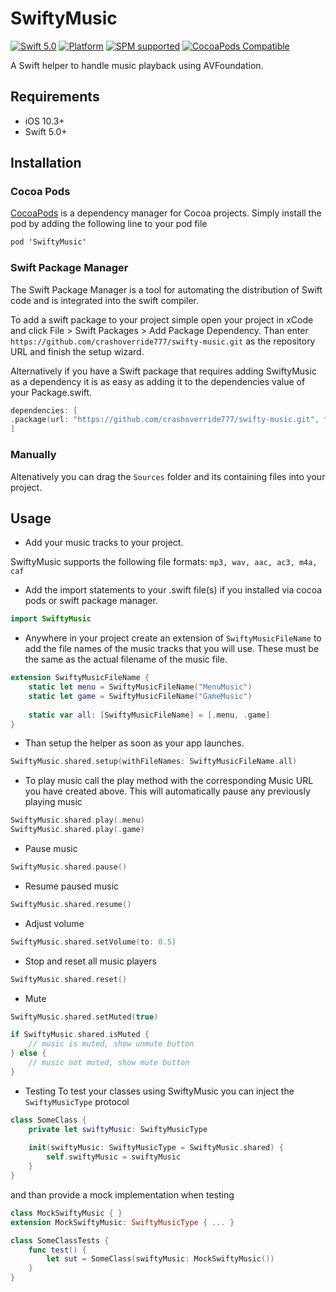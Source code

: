 # SwiftyMusic

[![Swift 5.0](https://img.shields.io/badge/swift-5.0-ED523F.svg?style=flat)](https://swift.org/download/)
[![Platform](https://img.shields.io/cocoapods/p/SwiftyMusic.svg?style=flat)]()
[![SPM supported](https://img.shields.io/badge/SPM-supported-DE5C43.svg?style=flat)](https://swift.org/package-manager)
[![CocoaPods Compatible](https://img.shields.io/cocoapods/v/SwiftyMusic.svg)](https://img.shields.io/cocoapods/v/SwiftyMusic.svg)

A Swift helper to handle music playback using AVFoundation.

## Requirements

- iOS 10.3+
- Swift 5.0+

## Installation

### Cocoa Pods

[CocoaPods](https://developers.google.com/admob/ios/quick-start#streamlined_using_cocoapods) is a dependency manager for Cocoa projects. Simply install the pod by adding the following line to your pod file


```swift
pod 'SwiftyMusic'
```

### Swift Package Manager

The Swift Package Manager is a tool for automating the distribution of Swift code and is integrated into the swift compiler.

To add a swift package to your project simple open your project in xCode and click File > Swift Packages > Add Package Dependency.
Than enter `https://github.com/crashoverride777/swifty-music.git` as the repository URL and finish the setup wizard.

Alternatively if you have a Swift package that requires adding SwiftyMusic as a dependency it is as easy as adding it to the dependencies value of your Package.swift.
```swift
dependencies: [
.package(url: "https://github.com/crashoverride777/swifty-music.git", from: "4.4.0")
]
```

### Manually 

Altenatively you can drag the `Sources` folder and its containing files into your project.

## Usage

- Add your music tracks to your project. 

SwiftyMusic supports the following file formats: `mp3, wav, aac, ac3, m4a, caf`

- Add the import statements to your .swift file(s) if you installed via cocoa pods or swift package manager.

```swift
import SwiftyMusic 
```

- Anywhere in your project create an extension of `SwiftyMusicFileName` to add the file names of the music tracks that you will use. These must be the same as the actual filename of the music file.

```swift
extension SwiftyMusicFileName {
    static let menu = SwiftyMusicFileName("MenuMusic")
    static let game = SwiftyMusicFileName("GameMusic")
    
    static var all: [SwiftyMusicFileName] = [.menu, .game]
}
```

- Than setup the helper as soon as your app launches. 

```swift
SwiftyMusic.shared.setup(withFileNames: SwiftyMusicFileName.all)
```

- To play music call the play method with the corresponding Music URL you have created above. This will automatically pause any previously playing music
```swift
SwiftyMusic.shared.play(.menu)
SwiftyMusic.shared.play(.game)
```

- Pause music
```swift
SwiftyMusic.shared.pause()
```

- Resume paused music
```swift
SwiftyMusic.shared.resume()
```

- Adjust volume
```swift
SwiftyMusic.shared.setVolume(to: 0.5)
```

- Stop and reset all music players
```swift
SwiftyMusic.shared.reset()
```

- Mute
```swift
SwiftyMusic.shared.setMuted(true)

if SwiftyMusic.shared.isMuted {
    // music is muted, show unmute button
} else {
    // music not muted, show mute button
}
```

- Testing
To test your classes using SwiftyMusic you can inject the `SwiftyMusicType` protocol

```swift
class SomeClass {
    private let swiftyMusic: SwiftyMusicType
    
    init(swiftyMusic: SwiftyMusicType = SwiftyMusic.shared) {
        self.swiftyMusic = swiftyMusic
    }
}
```

and than provide a mock implementation when testing

```swift
class MockSwiftyMusic { }
extension MockSwiftyMusic: SwiftyMusicType { ... }

class SomeClassTests {
    func test() {
        let sut = SomeClass(swiftyMusic: MockSwiftyMusic())
    }
}
```
